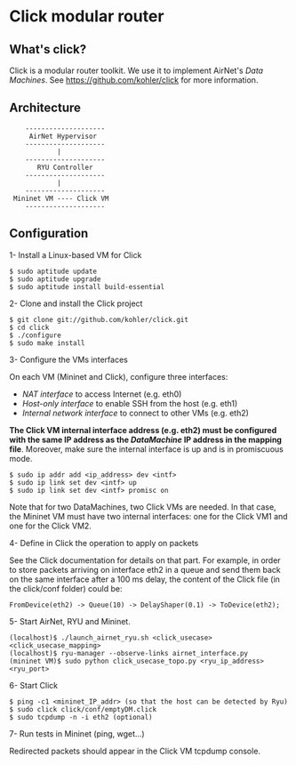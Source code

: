 # Click modular router

## What's click?

Click is a modular router toolkit.  We use it to implement AirNet's *Data Machines*.
See https://github.com/kohler/click for more information.

## Architecture

        --------------------
         AirNet Hypervisor
        --------------------
                |
        --------------------
           RYU Controller
        --------------------
                |
        --------------------
     Mininet VM ---- Click VM
        --------------------

## Configuration

1- Install a Linux-based VM for Click

    $ sudo aptitude update
    $ sudo aptitude upgrade
    $ sudo aptitude install build-essential

2- Clone and install the Click project

    $ git clone git://github.com/kohler/click.git
    $ cd click
    $ ./configure
    $ sudo make install

3- Configure the VMs interfaces

On each VM (Mininet and Click), configure three interfaces:

* _NAT interface_ to access Internet (e.g. eth0)
* _Host-only interface_ to enable SSH from the host (e.g. eth1)
* _Internal network interface_ to connect to other VMs (e.g. eth2)


**The Click VM internal interface address (e.g. eth2) must be configured with the same IP address as the _DataMachine_ IP address in the mapping file**. Moreover, make sure the internal interface is up and is in promiscuous mode.

    $ sudo ip addr add <ip_address> dev <intf>
    $ sudo ip link set dev <intf> up
    $ sudo ip link set dev <intf> promisc on

Note that for two DataMachines, two Click VMs are needed. In that case, the Mininet VM must have two internal interfaces: one for the Click VM1 and one for the Click VM2.


4- Define in Click the operation to apply on packets

See the Click documentation for details on that part. For example, in order to store packets arriving on interface eth2 in a queue and send them back on the same interface after a 100 ms delay, the content of the Click file (in the click/conf folder) could be:

    FromDevice(eth2) -> Queue(10) -> DelayShaper(0.1) -> ToDevice(eth2);


5- Start AirNet, RYU and Mininet.

    (localhost)$ ./launch_airnet_ryu.sh <click_usecase> <click_usecase_mapping>
    (localhost)$ ryu-manager --observe-links airnet_interface.py
    (mininet VM)$ sudo python click_usecase_topo.py <ryu_ip_address> <ryu_port>

6- Start Click

    $ ping -c1 <mininet_IP_addr> (so that the host can be detected by Ryu)
    $ sudo click click/conf/emptyDM.click
	$ sudo tcpdump -n -i eth2 (optional)

7- Run tests in Mininet (ping, wget...)

Redirected packets should appear in the Click VM tcpdump console.
